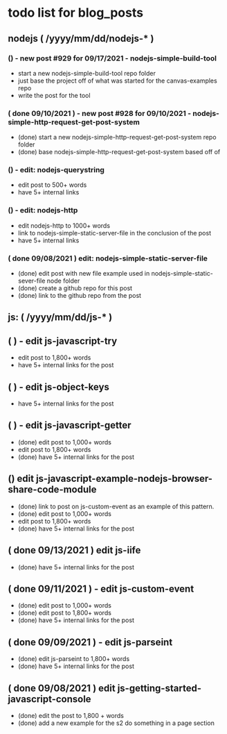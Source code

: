 # todo list for blog_posts

<!--###### ########## ########## #######-->
## nodejs ( /yyyy/mm/dd/nodejs-* )
<!--###### ########## ########## #######-->

### () - new post #929 for 09/17/2021 - nodejs-simple-build-tool
* start a new nodejs-simple-build-tool repo folder
* just base the project off of what was started for the canvas-examples repo
* write the post for the tool

### ( done 09/10/2021 ) - new post #928 for 09/10/2021 - nodejs-simple-http-request-get-post-system
* (done) start a new nodejs-simple-http-request-get-post-system repo folder
* (done) base nodejs-simple-http-request-get-post-system based off of

### () - edit: nodejs-querystring
* edit post to 500+ words
* have 5+ internal links

### () - edit: nodejs-http
* edit nodejs-http to 1000+ words
* link to nodejs-simple-static-server-file in the conclusion of the post
* have 5+ internal links

### ( done 09/08/2021 ) edit: nodejs-simple-static-server-file
* (done) edit post with new file example used in nodejs-simple-static-sever-file node folder
* (done) create a github repo for this post
* (done) link to the github repo from the post

<!--###### ########## ########## #######-->
## js: ( /yyyy/mm/dd/js-* )
<!--###### ########## ########## #######-->

## ( ) - edit js-javascript-try
* edit post to 1,800+ words
* have 5+ internal links for the post

## ( ) - edit js-object-keys
* have 5+ internal links for the post

## ( ) - edit js-javascript-getter
* (done) edit post to 1,000+ words
* edit post to 1,800+ words
* (done) have 5+ internal links for the post

## () edit js-javascript-example-nodejs-browser-share-code-module
* (done) link to post on js-custom-event as an example of this pattern.
* (done) edit post to 1,000+ words
* edit post to 1,800+ words
* (done) have 5+ internal links for the post

## ( done 09/13/2021 ) edit js-iife
* (done) have 5+ internal links for the post

## ( done 09/11/2021 ) - edit js-custom-event
* (done) edit post to 1,000+ words
* (done) edit post to 1,800+ words
* (done) have 5+ internal links for the post

## ( done 09/09/2021 ) - edit js-parseint
* (done) edit js-parseint to 1,800+ words
* (done) have 5+ internal links for the post

## ( done 09/08/2021 ) edit js-getting-started-javascript-console
* (done) edit the post to 1,800 + words
* (done) add a new example for the s2 do something in a page section